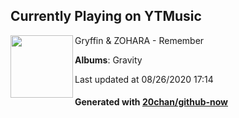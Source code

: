## Currently Playing on YTMusic

[<img align="left" width="100" src="https://lh3.googleusercontent.com/09-I-j3TSneTzndBCwae9irrQPxWKeaShWhd9-ezjvvtru1J86z3zbeTeyXRR9nAC55cSb8WshumE213-A">](https://music.youtube.com/channel/UCO4t4bsN65024PXQUnENGkw)

Gryffin & ZOHARA - Remember

**Albums**: Gravity

Last updated at 08/26/2020 17:14

#### Generated with [20chan/github-now](https://github.com/20chan/github-now)


<!--
**20chan/20chan** is a ✨ _special_ ✨ repository because its `README.md` (this file) appears on your GitHub profile.

Here are some ideas to get you started:

- 🔭 I’m currently working on ...
- 🌱 I’m currently learning ...
- 👯 I’m looking to collaborate on ...
- 🤔 I’m looking for help with ...
- 💬 Ask me about ...
- 📫 How to reach me: ...
- 😄 Pronouns: ...
- ⚡ Fun fact: ...
-->
